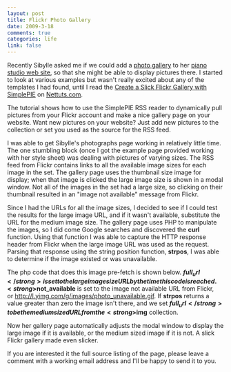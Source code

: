 ```yaml
--- 
layout: post
title: Flickr Photo Gallery
date: 2009-3-18
comments: true
categories: life
link: false
---
```

Recently Sibylle asked me if we could add a <a title="Elfenbein Klaviermusik Photo Gallery" href="http://sibyllekuder.com/photos.php" target="_blank">photo gallery</a> to her <a title="Elfenbein Klaviermusik" href="http://sibyllekuder.com" target="_blank">piano studio web site</a>, so that she might be able to display pictures there. I started to look at various examples but wasn't really excited about any of the templates I had found, until I read the <a title="Create a Slick Flickr Gallery with SimplePIE" href="http://net.tutsplus.com/tutorials/php/create-a-slick-flickr-gallery-with-simplepie/" target="_blank">Create a Slick Flickr Gallery with SimplePIE</a> on <a title="Nettuts" href="http://nettuts.com/" target="_blank">Nettuts.com</a>.

The tutorial shows how to use the SimplePIE RSS reader to dynamically pull pictures from your Flickr account and make a nice gallery page on your website. Want new pictures on your website? Just add new pictures to the collection or set you used as the source for the RSS feed.

I was able to get Sibylle's photographs page working in relatively little time. The one stumbling block (once I got the example page provided working with her style sheet) was dealing with pictures of varying sizes. The RSS feed from Flickr contains links to all the available image sizes for each image in the set. The gallery page uses the thumbnail size image for display; when that image is clicked the large image size is shown in a modal window. Not all of the images in the set had a large size, so clicking on their thumbnail resulted in an "image not available" message from Flickr.

Since I had the URLs for all the image sizes, I decided to see if I could test the results for the large image URL, and if it wasn't available, substitute the URL for the medium image size. The gallery page uses PHP to manipulate the images, so I did come Google searches and discovered the <strong>curl</strong> function. Using that function I was able to capture the HTTP response header from Flickr when the large image URL was used as the request. Parsing that response using the string position function, <strong>strpos</strong>, I was able to determine if the image existed or was unavailable.

The php code that does this image pre-fetch is shown below. <strong>$full_url</strong> is set to the large image size URL by the time this code is reached. <strong>$not_available</strong> is set to the image not available URL from Flickr, or http://l.yimg.com/g/images/photo_unavailable.gif. If <strong>strpos</strong> returns a value greater than zero the image isn't there, and we set <strong>$full_url</strong> to be the medium sized URL from the <strong>$img</strong> collection.

Now her gallery page automatically adjusts the modal window to display the large image if it is available, or the medium sized image if it is not. A slick Flickr gallery made even slicker.

If you are interested it the full source listing of the page, please leave a comment with a working email address and I'll be happy to send it to you.
